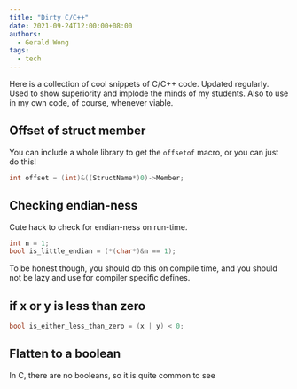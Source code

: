```yaml
---
title: "Dirty C/C++"
date: 2021-09-24T12:00:00+08:00
authors:
  - Gerald Wong
tags:
  - tech
---
```


Here is a collection of cool snippets of C/C++ code. Updated regularly. Used to show superiority and implode the minds of my students. Also to use in my own code, of course, whenever viable. 

<!--more-->

## Offset of struct member
You can include a whole library to get the `offsetof` macro, or you can just do this!
```cpp
int offset = (int)&((StructName*)0)->Member;
```

## Checking endian-ness
Cute hack to check for endian-ness on run-time.
```cpp
int n = 1;
bool is_little_endian = (*(char*)&n == 1);
```
To be honest though, you should do this on compile time, and you should not be lazy and use for compiler specific defines.

## if x or y is less than zero
```cpp
bool is_either_less_than_zero = (x | y) < 0;
```

## Flatten to a boolean

In C, there are no booleans, so it is quite common to see 

